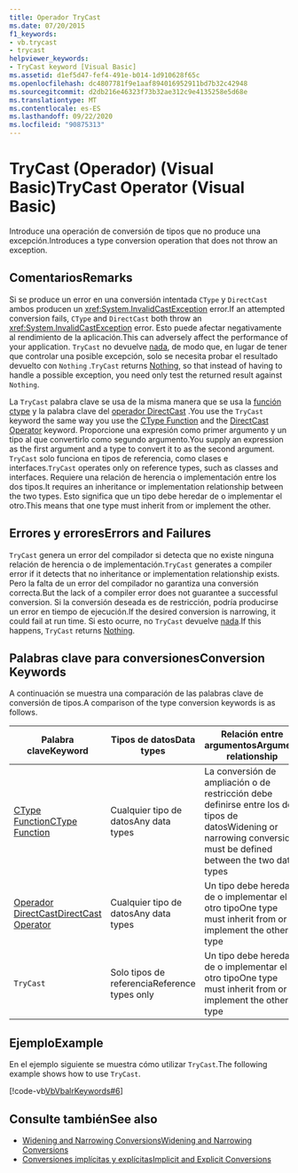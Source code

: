 ```yaml
---
title: Operador TryCast
ms.date: 07/20/2015
f1_keywords:
- vb.trycast
- trycast
helpviewer_keywords:
- TryCast keyword [Visual Basic]
ms.assetid: d1ef5d47-fef4-491e-b014-1d910628f65c
ms.openlocfilehash: dc4807781f9e1aaf894016952911bd7b32c42948
ms.sourcegitcommit: d2db216e46323f73b32ae312c9e4135258e5d68e
ms.translationtype: MT
ms.contentlocale: es-ES
ms.lasthandoff: 09/22/2020
ms.locfileid: "90875313"
---
```

# <a name="trycast-operator-visual-basic"></a><span data-ttu-id="de1f8-102">TryCast (Operador) (Visual Basic)</span><span class="sxs-lookup"><span data-stu-id="de1f8-102">TryCast Operator (Visual Basic)</span></span>

<span data-ttu-id="de1f8-103">Introduce una operación de conversión de tipos que no produce una excepción.</span><span class="sxs-lookup"><span data-stu-id="de1f8-103">Introduces a type conversion operation that does not throw an exception.</span></span>  
  
## <a name="remarks"></a><span data-ttu-id="de1f8-104">Comentarios</span><span class="sxs-lookup"><span data-stu-id="de1f8-104">Remarks</span></span>  

 <span data-ttu-id="de1f8-105">Si se produce un error en una conversión intentada `CType` y `DirectCast` ambos producen un <xref:System.InvalidCastException> error.</span><span class="sxs-lookup"><span data-stu-id="de1f8-105">If an attempted conversion fails, `CType` and `DirectCast` both throw an <xref:System.InvalidCastException> error.</span></span> <span data-ttu-id="de1f8-106">Esto puede afectar negativamente al rendimiento de la aplicación.</span><span class="sxs-lookup"><span data-stu-id="de1f8-106">This can adversely affect the performance of your application.</span></span> <span data-ttu-id="de1f8-107">`TryCast` no devuelve [nada](../nothing.md), de modo que, en lugar de tener que controlar una posible excepción, solo se necesita probar el resultado devuelto con `Nothing` .</span><span class="sxs-lookup"><span data-stu-id="de1f8-107">`TryCast` returns [Nothing](../nothing.md), so that instead of having to handle a possible exception, you need only test the returned result against `Nothing`.</span></span>  
  
 <span data-ttu-id="de1f8-108">La `TryCast` palabra clave se usa de la misma manera que se usa la [función ctype](../functions/ctype-function.md) y la palabra clave del [operador DirectCast](directcast-operator.md) .</span><span class="sxs-lookup"><span data-stu-id="de1f8-108">You use the `TryCast` keyword the same way you use the [CType Function](../functions/ctype-function.md) and the [DirectCast Operator](directcast-operator.md) keyword.</span></span> <span data-ttu-id="de1f8-109">Proporcione una expresión como primer argumento y un tipo al que convertirlo como segundo argumento.</span><span class="sxs-lookup"><span data-stu-id="de1f8-109">You supply an expression as the first argument and a type to convert it to as the second argument.</span></span> <span data-ttu-id="de1f8-110">`TryCast` solo funciona en tipos de referencia, como clases e interfaces.</span><span class="sxs-lookup"><span data-stu-id="de1f8-110">`TryCast` operates only on reference types, such as classes and interfaces.</span></span> <span data-ttu-id="de1f8-111">Requiere una relación de herencia o implementación entre los dos tipos.</span><span class="sxs-lookup"><span data-stu-id="de1f8-111">It requires an inheritance or implementation relationship between the two types.</span></span> <span data-ttu-id="de1f8-112">Esto significa que un tipo debe heredar de o implementar el otro.</span><span class="sxs-lookup"><span data-stu-id="de1f8-112">This means that one type must inherit from or implement the other.</span></span>  
  
## <a name="errors-and-failures"></a><span data-ttu-id="de1f8-113">Errores y errores</span><span class="sxs-lookup"><span data-stu-id="de1f8-113">Errors and Failures</span></span>  

 <span data-ttu-id="de1f8-114">`TryCast` genera un error del compilador si detecta que no existe ninguna relación de herencia o de implementación.</span><span class="sxs-lookup"><span data-stu-id="de1f8-114">`TryCast` generates a compiler error if it detects that no inheritance or implementation relationship exists.</span></span> <span data-ttu-id="de1f8-115">Pero la falta de un error del compilador no garantiza una conversión correcta.</span><span class="sxs-lookup"><span data-stu-id="de1f8-115">But the lack of a compiler error does not guarantee a successful conversion.</span></span> <span data-ttu-id="de1f8-116">Si la conversión deseada es de restricción, podría producirse un error en tiempo de ejecución.</span><span class="sxs-lookup"><span data-stu-id="de1f8-116">If the desired conversion is narrowing, it could fail at run time.</span></span> <span data-ttu-id="de1f8-117">Si esto ocurre, no `TryCast` devuelve [nada](../nothing.md).</span><span class="sxs-lookup"><span data-stu-id="de1f8-117">If this happens, `TryCast` returns [Nothing](../nothing.md).</span></span>  
  
## <a name="conversion-keywords"></a><span data-ttu-id="de1f8-118">Palabras clave para conversiones</span><span class="sxs-lookup"><span data-stu-id="de1f8-118">Conversion Keywords</span></span>  

 <span data-ttu-id="de1f8-119">A continuación se muestra una comparación de las palabras clave de conversión de tipos.</span><span class="sxs-lookup"><span data-stu-id="de1f8-119">A comparison of the type conversion keywords is as follows.</span></span>  
  
|<span data-ttu-id="de1f8-120">Palabra clave</span><span class="sxs-lookup"><span data-stu-id="de1f8-120">Keyword</span></span>|<span data-ttu-id="de1f8-121">Tipos de datos</span><span class="sxs-lookup"><span data-stu-id="de1f8-121">Data types</span></span>|<span data-ttu-id="de1f8-122">Relación entre argumentos</span><span class="sxs-lookup"><span data-stu-id="de1f8-122">Argument relationship</span></span>|<span data-ttu-id="de1f8-123">Error en tiempo de ejecución</span><span class="sxs-lookup"><span data-stu-id="de1f8-123">Run-time failure</span></span>|  
|---|---|---|---|  
|[<span data-ttu-id="de1f8-124">CType Function</span><span class="sxs-lookup"><span data-stu-id="de1f8-124">CType Function</span></span>](../functions/ctype-function.md)|<span data-ttu-id="de1f8-125">Cualquier tipo de datos</span><span class="sxs-lookup"><span data-stu-id="de1f8-125">Any data types</span></span>|<span data-ttu-id="de1f8-126">La conversión de ampliación o de restricción debe definirse entre los dos tipos de datos</span><span class="sxs-lookup"><span data-stu-id="de1f8-126">Widening or narrowing conversion must be defined between the two data types</span></span>|<span data-ttu-id="de1f8-127">Produce <xref:System.InvalidCastException></span><span class="sxs-lookup"><span data-stu-id="de1f8-127">Throws <xref:System.InvalidCastException></span></span>|  
|[<span data-ttu-id="de1f8-128">Operador DirectCast</span><span class="sxs-lookup"><span data-stu-id="de1f8-128">DirectCast Operator</span></span>](directcast-operator.md)|<span data-ttu-id="de1f8-129">Cualquier tipo de datos</span><span class="sxs-lookup"><span data-stu-id="de1f8-129">Any data types</span></span>|<span data-ttu-id="de1f8-130">Un tipo debe heredar de o implementar el otro tipo</span><span class="sxs-lookup"><span data-stu-id="de1f8-130">One type must inherit from or implement the other type</span></span>|<span data-ttu-id="de1f8-131">Produce <xref:System.InvalidCastException></span><span class="sxs-lookup"><span data-stu-id="de1f8-131">Throws <xref:System.InvalidCastException></span></span>|  
|`TryCast`|<span data-ttu-id="de1f8-132">Solo tipos de referencia</span><span class="sxs-lookup"><span data-stu-id="de1f8-132">Reference types only</span></span>|<span data-ttu-id="de1f8-133">Un tipo debe heredar de o implementar el otro tipo</span><span class="sxs-lookup"><span data-stu-id="de1f8-133">One type must inherit from or implement the other type</span></span>|<span data-ttu-id="de1f8-134">No devuelve [nada](../nothing.md)</span><span class="sxs-lookup"><span data-stu-id="de1f8-134">Returns [Nothing](../nothing.md)</span></span>|  
  
## <a name="example"></a><span data-ttu-id="de1f8-135">Ejemplo</span><span class="sxs-lookup"><span data-stu-id="de1f8-135">Example</span></span>  

 <span data-ttu-id="de1f8-136">En el ejemplo siguiente se muestra cómo utilizar `TryCast`.</span><span class="sxs-lookup"><span data-stu-id="de1f8-136">The following example shows how to use `TryCast`.</span></span>  
  
 [!code-vb[VbVbalrKeywords#6](~/samples/snippets/visualbasic/VS_Snippets_VBCSharp/VbVbalrKeywords/VB/Class1.vb#6)]  
  
## <a name="see-also"></a><span data-ttu-id="de1f8-137">Consulte también</span><span class="sxs-lookup"><span data-stu-id="de1f8-137">See also</span></span>

- [<span data-ttu-id="de1f8-138">Widening and Narrowing Conversions</span><span class="sxs-lookup"><span data-stu-id="de1f8-138">Widening and Narrowing Conversions</span></span>](../../programming-guide/language-features/data-types/widening-and-narrowing-conversions.md)
- [<span data-ttu-id="de1f8-139">Conversiones implícitas y explícitas</span><span class="sxs-lookup"><span data-stu-id="de1f8-139">Implicit and Explicit Conversions</span></span>](../../programming-guide/language-features/data-types/implicit-and-explicit-conversions.md)
